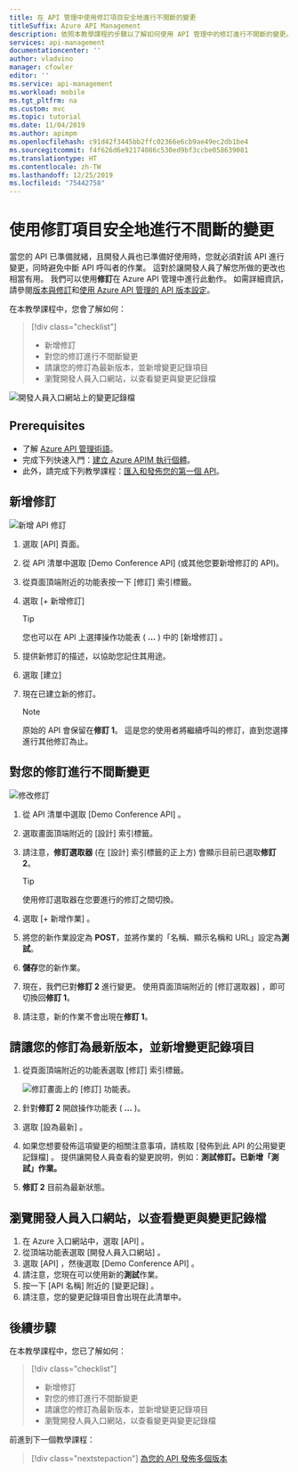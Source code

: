 ```yaml
---
title: 在 API 管理中使用修訂項目安全地進行不間斷的變更
titleSuffix: Azure API Management
description: 依照本教學課程的步驟以了解如何使用 API 管理中的修訂進行不間斷的變更。
services: api-management
documentationcenter: ''
author: vladvino
manager: cfowler
editor: ''
ms.service: api-management
ms.workload: mobile
ms.tgt_pltfrm: na
ms.custom: mvc
ms.topic: tutorial
ms.date: 11/04/2019
ms.author: apimpm
ms.openlocfilehash: c91d42f3445bb2ffc02366e6cb9ae49ec2db1be4
ms.sourcegitcommit: f4f626d6e92174086c530ed9bf3ccbe058639081
ms.translationtype: HT
ms.contentlocale: zh-TW
ms.lasthandoff: 12/25/2019
ms.locfileid: "75442758"
---
```

# <a name="use-revisions-to-make-non-breaking-changes-safely"></a>使用修訂項目安全地進行不間斷的變更
當您的 API 已準備就緒，且開發人員也已準備好使用時，您就必須對該 API 進行變更，同時避免中斷 API 呼叫者的作業。 這對於讓開發人員了解您所做的更改也相當有用。 我們可以使用**修訂**在 Azure API 管理中進行此動作。 如需詳細資訊，請參閱[版本與修訂](https://blogs.msdn.microsoft.com/apimanagement/2017/09/14/versions-revisions/)和[使用 Azure API 管理的 API 版本設定](https://blogs.msdn.microsoft.com/apimanagement/2017/09/13/api-versioning-with-azure-api-management/)。

在本教學課程中，您會了解如何：

> [!div class="checklist"]
> * 新增修訂
> * 對您的修訂進行不間斷變更
> * 請讓您的修訂為最新版本，並新增變更記錄項目
> * 瀏覽開發人員入口網站，以查看變更與變更記錄檔

![開發人員入口網站上的變更記錄檔](media/api-management-getstarted-revise-api/azure_portal.PNG)

## <a name="prerequisites"></a>Prerequisites

+ 了解 [Azure API 管理術語](api-management-terminology.md)。
+ 完成下列快速入門：[建立 Azure APIM 執行個體](get-started-create-service-instance.md)。
+ 此外，請完成下列教學課程：[匯入和發佈您的第一個 API](import-and-publish.md)。

## <a name="add-a-new-revision"></a>新增修訂

![新增 API 修訂](media/api-management-getstarted-revise-api/07-AddRevisions-01-AddNewRevision.png)

1. 選取 [API]  頁面。
2. 從 API 清單中選取 [Demo Conference API]  (或其他您要新增修訂的 API)。
3. 從頁面頂端附近的功能表按一下 [修訂]  索引標籤。
4. 選取 [+ 新增修訂] 

    > [!TIP]
    > 您也可以在 API 上選擇操作功能表 ( **...** ) 中的 [新增修訂]  。

5. 提供新修訂的描述，以協助您記住其用途。
6. 選取 [建立] 
7. 現在已建立新的修訂。

    > [!NOTE]
    > 原始的 API 會保留在**修訂 1**。 這是您的使用者將繼續呼叫的修訂，直到您選擇進行其他修訂為止。

## <a name="make-non-breaking-changes-to-your-revision"></a>對您的修訂進行不間斷變更

![修改修訂](media/api-management-getstarted-revise-api/07-AddRevisions-02-MakeChanges.png)

1. 從 API 清單中選取 [Demo Conference API]  。
2. 選取畫面頂端附近的 [設計]  索引標籤。
3. 請注意，**修訂選取器** (在 [設計] 索引標籤的正上方) 會顯示目前已選取**修訂 2**。

    > [!TIP]
    > 使用修訂選取器在您要進行的修訂之間切換。

4. 選取 [+ 新增作業]  。
5. 將您的新作業設定為 **POST**，並將作業的「名稱、顯示名稱和 URL」設定為**測試**。
6. **儲存**您的新作業。
7. 現在，我們已對**修訂 2** 進行變更。 使用頁面頂端附近的 [修訂選取器]  ，即可切換回**修訂 1**。
8. 請注意，新的作業不會出現在**修訂 1**。 

## <a name="make-your-revision-current-and-add-a-change-log-entry"></a>請讓您的修訂為最新版本，並新增變更記錄項目

1. 從頁面頂端附近的功能表選取 [修訂]  索引標籤。

    ![修訂畫面上的 [修訂] 功能表。](media/api-management-getstarted-revise-api/RevisionsMenu.PNG)

2. 針對**修訂 2** 開啟操作功能表 ( **...** )。
3. 選取 [設為最新]  。
4. 如果您想要發佈這項變更的相關注意事項，請核取 [發佈到此 API 的公用變更記錄檔]  。 提供讓開發人員查看的變更說明，例如：**測試修訂。已新增「測試」作業。**
5. **修訂 2** 目前為最新狀態。

## <a name="browse-the-developer-portal-to-see-changes-and-change-log"></a>瀏覽開發人員入口網站，以查看變更與變更記錄檔

1. 在 Azure 入口網站中，選取 [API]  。
2. 從頂端功能表選取 [開發人員入口網站]  。
3. 選取 [API]  ，然後選取 [Demo Conference API]  。
4. 請注意，您現在可以使用新的**測試**作業。
5. 按一下 [API 名稱] 附近的 [變更記錄]  。
6. 請注意，您的變更記錄項目會出現在此清單中。

## <a name="next-steps"></a>後續步驟

在本教學課程中，您已了解如何：

> [!div class="checklist"]
> * 新增修訂
> * 對您的修訂進行不間斷變更
> * 請讓您的修訂為最新版本，並新增變更記錄項目
> * 瀏覽開發人員入口網站，以查看變更與變更記錄檔

前進到下一個教學課程：

> [!div class="nextstepaction"]
> [為您的 API 發佈多個版本](api-management-get-started-publish-versions.md)
